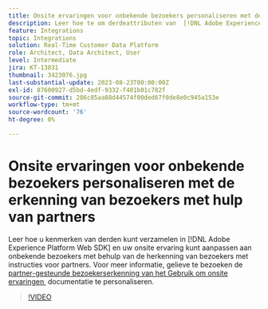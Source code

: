 ```yaml
---
title: Onsite ervaringen voor onbekende bezoekers personaliseren met de erkenning van bezoekers met hulp van partners
description: Leer hoe te om derdeattributen van  [!DNL Adobe Experience Platform Web SDK]  te verzamelen en uw onsite ervaring voor onbekende bezoekers te personaliseren gebruikend partner-gesteunde bezoekerserkenning.
feature: Integrations
topic: Integrations
solution: Real-Time Customer Data Platform
role: Architect, Data Architect, User
level: Intermediate
jira: KT-13831
thumbnail: 3423076.jpg
last-substantial-update: 2023-08-23T00:00:00Z
exl-id: 87600927-d5bd-4edf-9332-f401b01c782f
source-git-commit: 286c85aa88d44574f00ded67f0de8e0c945a153e
workflow-type: tm+mt
source-wordcount: '76'
ht-degree: 0%

---
```


# Onsite ervaringen voor onbekende bezoekers personaliseren met de erkenning van bezoekers met hulp van partners

Leer hoe u kenmerken van derden kunt verzamelen in [!DNL Adobe Experience Platform Web SDK] en uw onsite ervaring kunt aanpassen aan onbekende bezoekers met behulp van de herkenning van bezoekers met instructies voor partners. Voor meer informatie, gelieve te bezoeken de [&#x200B; partner-gesteunde bezoekerserkenning van het Gebruik om onsite ervaringen &#x200B;](https://experienceleague.adobe.com/docs/experience-platform/rtcdp/use-cases/partner-data/onsite-personalization.html?lang=nl-NL) documentatie te personaliseren.

>[!VIDEO](https://video.tv.adobe.com/v/3449258/?learn=on&enablevpops&captions=dut)
